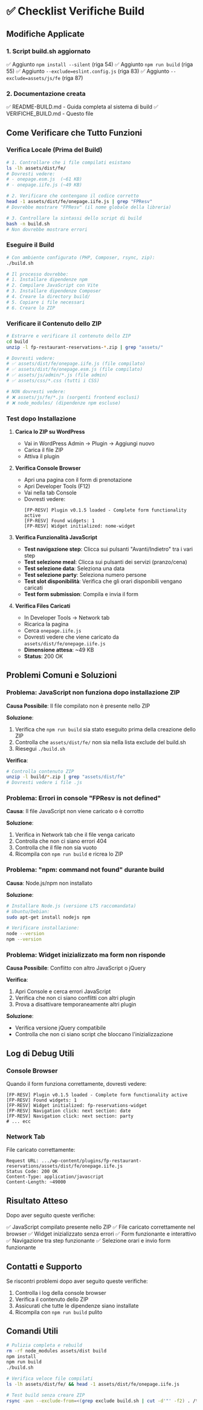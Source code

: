 # ✅ Checklist Verifiche Build

## Modifiche Applicate

### 1. Script build.sh aggiornato

✅ Aggiunto `npm install --silent` (riga 54)
✅ Aggiunto `npm run build` (riga 55)
✅ Aggiunto `--exclude=eslint.config.js` (riga 83)
✅ Aggiunto `--exclude=assets/js/fe` (riga 87)

### 2. Documentazione creata

✅ README-BUILD.md - Guida completa al sistema di build
✅ VERIFICHE_BUILD.md - Questo file

## Come Verificare che Tutto Funzioni

### Verifica Locale (Prima del Build)

```bash
# 1. Controllare che i file compilati esistano
ls -lh assets/dist/fe/
# Dovresti vedere:
# - onepage.esm.js  (~61 KB)
# - onepage.iife.js (~49 KB)

# 2. Verificare che contengano il codice corretto
head -1 assets/dist/fe/onepage.iife.js | grep "FPResv"
# Dovrebbe mostrare "FPResv" (il nome globale della libreria)

# 3. Controllare la sintassi dello script di build
bash -n build.sh
# Non dovrebbe mostrare errori
```

### Eseguire il Build

```bash
# Con ambiente configurato (PHP, Composer, rsync, zip):
./build.sh

# Il processo dovrebbe:
# 1. Installare dipendenze npm
# 2. Compilare JavaScript con Vite
# 3. Installare dipendenze Composer
# 4. Creare la directory build/
# 5. Copiare i file necessari
# 6. Creare lo ZIP
```

### Verificare il Contenuto dello ZIP

```bash
# Estrarre e verificare il contenuto dello ZIP
cd build
unzip -l fp-restaurant-reservations-*.zip | grep "assets/"

# Dovresti vedere:
# ✅ assets/dist/fe/onepage.iife.js (file compilato)
# ✅ assets/dist/fe/onepage.esm.js (file compilato)
# ✅ assets/js/admin/*.js (file admin)
# ✅ assets/css/*.css (tutti i CSS)

# NON dovresti vedere:
# ❌ assets/js/fe/*.js (sorgenti frontend esclusi)
# ❌ node_modules/ (dipendenze npm escluse)
```

### Test dopo Installazione

1. **Carica lo ZIP su WordPress**
   - Vai in WordPress Admin → Plugin → Aggiungi nuovo
   - Carica il file ZIP
   - Attiva il plugin

2. **Verifica Console Browser**
   - Apri una pagina con il form di prenotazione
   - Apri Developer Tools (F12)
   - Vai nella tab Console
   - Dovresti vedere:
     ```
     [FP-RESV] Plugin v0.1.5 loaded - Complete form functionality active
     [FP-RESV] Found widgets: 1
     [FP-RESV] Widget initialized: nome-widget
     ```

3. **Verifica Funzionalità JavaScript**
   - **Test navigazione step**: Clicca sui pulsanti "Avanti/Indietro" tra i vari step
   - **Test selezione meal**: Clicca sui pulsanti dei servizi (pranzo/cena)
   - **Test selezione data**: Seleziona una data
   - **Test selezione party**: Seleziona numero persone
   - **Test slot disponibilità**: Verifica che gli orari disponibili vengano caricati
   - **Test form submission**: Compila e invia il form

4. **Verifica Files Caricati**
   - In Developer Tools → Network tab
   - Ricarica la pagina
   - Cerca `onepage.iife.js`
   - Dovresti vedere che viene caricato da `assets/dist/fe/onepage.iife.js`
   - **Dimensione attesa**: ~49 KB
   - **Status**: 200 OK

## Problemi Comuni e Soluzioni

### Problema: JavaScript non funziona dopo installazione ZIP

**Causa Possibile**: Il file compilato non è presente nello ZIP

**Soluzione**:
1. Verifica che `npm run build` sia stato eseguito prima della creazione dello ZIP
2. Controlla che `assets/dist/fe/` non sia nella lista exclude del build.sh
3. Riesegui `./build.sh`

**Verifica**:
```bash
# Controlla contenuto ZIP
unzip -l build/*.zip | grep "assets/dist/fe"
# Dovresti vedere i file .js
```

### Problema: Errori in console "FPResv is not defined"

**Causa**: Il file JavaScript non viene caricato o è corrotto

**Soluzione**:
1. Verifica in Network tab che il file venga caricato
2. Controlla che non ci siano errori 404
3. Controlla che il file non sia vuoto
4. Ricompila con `npm run build` e ricrea lo ZIP

### Problema: "npm: command not found" durante build

**Causa**: Node.js/npm non installato

**Soluzione**:
```bash
# Installare Node.js (versione LTS raccomandata)
# Ubuntu/Debian:
sudo apt-get install nodejs npm

# Verificare installazione:
node --version
npm --version
```

### Problema: Widget inizializzato ma form non risponde

**Causa Possibile**: Conflitto con altro JavaScript o jQuery

**Verifica**:
1. Apri Console e cerca errori JavaScript
2. Verifica che non ci siano conflitti con altri plugin
3. Prova a disattivare temporaneamente altri plugin

**Soluzione**:
- Verifica versione jQuery compatibile
- Controlla che non ci siano script che bloccano l'inizializzazione

## Log di Debug Utili

### Console Browser

Quando il form funziona correttamente, dovresti vedere:

```
[FP-RESV] Plugin v0.1.5 loaded - Complete form functionality active
[FP-RESV] Found widgets: 1
[FP-RESV] Widget initialized: fp-reservations-widget
[FP-RESV] Navigation click: next section: date
[FP-RESV] Navigation click: next section: party
# ... ecc
```

### Network Tab

File caricato correttamente:
```
Request URL: .../wp-content/plugins/fp-restaurant-reservations/assets/dist/fe/onepage.iife.js
Status Code: 200 OK
Content-Type: application/javascript
Content-Length: ~49000
```

## Risultato Atteso

Dopo aver seguito queste verifiche:

✅ JavaScript compilato presente nello ZIP
✅ File caricato correttamente nel browser
✅ Widget inizializzato senza errori
✅ Form funzionante e interattivo
✅ Navigazione tra step funzionante
✅ Selezione orari e invio form funzionante

## Contatti e Supporto

Se riscontri problemi dopo aver seguito queste verifiche:

1. Controlla i log della console browser
2. Verifica il contenuto dello ZIP
3. Assicurati che tutte le dipendenze siano installate
4. Ricompila con `npm run build` pulito

## Comandi Utili

```bash
# Pulizia completa e rebuild
rm -rf node_modules assets/dist build
npm install
npm run build
./build.sh

# Verifica veloce file compilati
ls -lh assets/dist/fe/ && head -1 assets/dist/fe/onepage.iife.js

# Test build senza creare ZIP
rsync -avn --exclude-from=<(grep exclude build.sh | cut -d'"' -f2) . /tmp/test-build/
```
